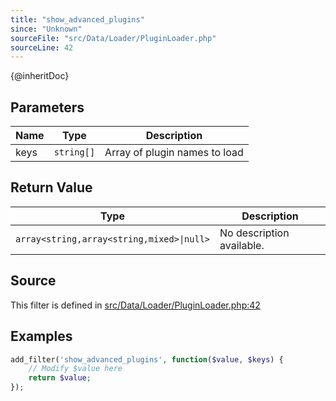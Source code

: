 ```yaml
---
title: "show_advanced_plugins"
since: "Unknown"
sourceFile: "src/Data/Loader/PluginLoader.php"
sourceLine: 42
---
```



{@inheritDoc}

## Parameters

| Name | Type | Description |
|------|------|-------------|
| keys | `string[]` | Array of plugin names to load |



## Return Value

| Type | Description |
|------|-------------|
| `array<string,array<string,mixed>\|null>` | No description available. |



## Source

This filter is defined in [src/Data/Loader/PluginLoader.php:42](https://github.com/wp-graphql/wp-graphql/blob/develop/src/Data/Loader/PluginLoader.php#L42)


## Examples

```php
add_filter('show_advanced_plugins', function($value, $keys) {
    // Modify $value here
    return $value;
});
```